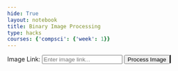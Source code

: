 ```yaml
---
hide: True
layout: notebook
title: Binary Image Processing
type: hacks
courses: {'compsci': {'week': 1}}
---
```


<!DOCTYPE html>
<html lang="en">
<head>
  <meta charset="UTF-8">
  <meta name="viewport" content="width=device-width, initial-scale=1.0">
  <title>Binary Image Processing with JS</title>
</head>
<body>
  <label for="imageLink">Image Link:</label>
  <input type="text" id="imageLink" placeholder="Enter image link...">
  <button onclick="processImage()">Process Image</button>
  <canvas id="canvas" width="300" height="300" style="border:1px solid #000;"></canvas>

  <script>
    document.addEventListener('DOMContentLoaded', function() {
      const canvas = document.getElementById('canvas');
      const ctx = canvas.getContext('2d');

      function drawBinaryImage() {
        ctx.fillStyle = 'white';
        ctx.fillRect(50, 50, 50, 50);
        ctx.fillStyle = 'black';
        ctx.fillRect(150, 150, 50, 50);
      }

      function clearCanvas() {
        ctx.clearRect(0, 0, canvas.width, canvas.height);
      }

      function processImage() {
        const imageLink = document.getElementById('imageLink').value;
        
        if (!imageLink) {
          alert('Please enter an image link.');
          return;
        }

        clearCanvas();

        const proxyUrl = 'https://cors-anywhere.herokuapp.com/';
        const imageUrl = proxyUrl + imageLink;

        const img = new Image();
        img.crossOrigin = 'Anonymous';

        img.onload = function() {
          ctx.drawImage(img, 0, 0, canvas.width, canvas.height);
        };

        img.onerror = function() {
          alert('Error loading image. Please check the URL and try again.');
        };

        img.src = imageUrl;
      }

      drawBinaryImage();
    });
  </script>
</body>
</html>
